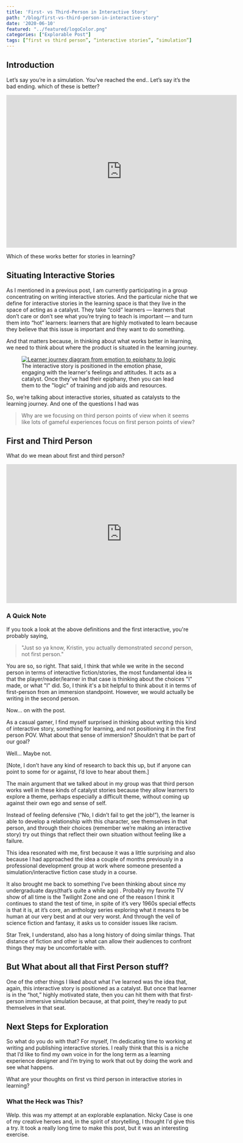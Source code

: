 ```yaml
---
title: 'First- vs Third-Person in Interactive Story'
path: "/blog/first-vs-third-person-in-interactive-story"
date: '2020-06-10'
featured: "../featured/logoColor.png"
categories: ["Explorable Post"]
tags: [“first vs third person”, “interactive stories”, “simulation”]
---
```


## Introduction
Let’s say you’re in a simulation. You’ve reached the end.. Let’s say it’s the bad ending. which of these is better?

<iframe src="https://s3.amazonaws.com/explorables.knanthony.com/firstvthird/FirstvThirdTwine.html" width="605" height="400" allowfullscreen="" webkitallowfullscreen="" mozallowfullscreen="" frameBorder="0"></iframe>

Which of these works better for stories in learning?

## Situating Interactive Stories
As I mentioned in a previous post, I am currently participating in a group concentrating on writing interactive stories. And the particular niche that we define for interactive stories in the learning space is that they live in the space of acting as a catalyst. They take “cold” learners — learners that don’t care or don’t see what you’re trying to teach is important — and turn them into “hot” learners: learners that are highly motivated to learn because they believe that this issue is important and they want to do something.

And that matters because, in thinking about what works better in learning, we need to think about where the product is situated in the learning journey.

<figure>
  <a href="/showcase/WorkplaceViolence/story.html" target="blank">
    <img
    sizes="(max-width: 810px) 100vw, 810px"
    srcset="https://res.cloudinary.com/dhdaswa6t/image/upload/f_auto,q_60,w_203/v1530396697/blog/Learner_Journeyv2.png 203w,
            https://res.cloudinary.com/dhdaswa6t/image/upload/f_auto,q_60,w_405/v1530396697/blog/Learner_Journeyv2.png 405w,
            https://res.cloudinary.com/dhdaswa6t/image/upload/f_auto,q_60,w_810/v1530396697/blog/Learner_Journeyv2.png 810w,
            https://res.cloudinary.com/dhdaswa6t/image/upload/f_auto,q_60,w_1215/v1530396697/blog/Learner_Journeyv2.png 1215w"
    src="https://res.cloudinary.com/dhdaswa6t/image/upload/f_auto,q_60,w_810/v1530396697/blog/Learner_Journeyv2.png"
    alt="Learner journey diagram from emotion to epiphany to logic" />
  </a>
  <figcaption>The interactive story is positioned in the emotion phase, engaging with the learner's feelings and attitudes. It acts as a catalyst. Once they've had their epiphany, then you can lead them to the "logic" of training and job aids and resources.</figcaption>
</figure>

So, we’re talking about interactive stories, situated as catalysts to the learning journey. And one of the questions I had was 

> Why are we focusing on third person points of view when it seems like lots of gameful experiences focus on first person points of view?

## First and Third Person
What do we mean about first and third person?

<iframe src="https://s3.amazonaws.com/explorables.knanthony.com/firstvthird/firstvthird.html" width="605" height="364" allowfullscreen="" webkitallowfullscreen="" mozallowfullscreen="" frameBorder="0"></iframe>

### A Quick Note
If you took a look at the above definitions and the first interactive, you're probably saying, 

> "Just so ya know, Kristin, you actually demonstrated *second* person, not first person."

You are so, so right. That said, I think that while we write in the second person in terms of interactive fiction/stories, the most fundamental idea is that the player/reader/learner in that case is thinking about the choices "I" made, or what "I" did. So, I think it's a bit helpful to think about it in terms of first-person from an immersion standpoint. However, we would actually be writing in the second person.

Now... on with the post.

As a casual gamer, I find myself surprised in thinking about writing this kind of interactive story, something for learning, and not positioning it in the first person POV. What about that sense of immersion? Shouldn’t that be part of our goal?

Well… Maybe not.

[Note, I don’t have any kind of research to back this up, but if anyone can point to some for or against, I’d love to hear about them.]

The main argument that we talked about in my group was that third person works well in these kinds of catalyst stories because they allow learners to explore a theme, perhaps especially a difficult theme, without coming up against their own ego and sense of self.  

Instead of feeling defensive (“No, I didn’t fail to get the job!”), the learner is able to develop a relationship with this character, see themselves in that person, and through their choices (remember we’re making an interactive story) try out things that reflect their own situation without feeling like a failure. 

This idea resonated with me, first because it was a little surprising and also because I had approached the idea a couple of months previously in a professional development group at work where someone presented a simulation/interactive fiction case study in a course. 

It also brought me back to something I’ve been thinking about since my undergraduate days(that’s quite a while ago) . Probably my favorite TV show of all time is the Twilight Zone and one of the reason I think it continues to stand the test of time, in spite of it’s very 1960s special effects is that it is, at it’s core, an anthology series exploring what it means to be human at our very best and at our very worst. And through the veil of science fiction and fantasy, it asks us to consider issues like racism. 

Star Trek, I understand, also has a long history of doing similar things. That distance of fiction and other is what can allow their audiences to confront things they may be uncomfortable with.

## But What about all that First Person stuff?
One of the other things I liked about what I’ve learned was the idea that, again, this interactive story is positioned as a catalyst. But once that learner is in the “hot,” highly motivated state, then you can hit them with that first-person immersive simulation because, at that point, they’re ready to put themselves in that seat. 

## Next Steps for Exploration
So what do you do with that? For myself, I’m dedicating time to working at writing and publishing interactive stories. I really think that this is a niche that I’d like to find my own voice in for the long term as a learning experience designer and I’m trying to work that out by doing the work and see what happens.

What are your thoughts on first vs third person in interactive stories in learning?

### What the Heck was This?

Welp. this was my attempt at an explorable explanation. Nicky Case is one of my creative heroes and, in the spirit of storytelling, I thought I'd give this a try. It took a really long time to make this post, but it was an interesting exercise.